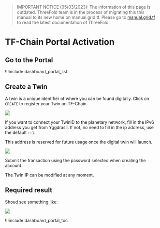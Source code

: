 > IMPORTANT NOTICE (05/03/2023): 
The information of this page is outdated. ThreeFold team is in the process of migrating this this manual to its new home on manual.grid.tf. Please go to [manual.grid.tf](https://manual.grid.tf/) to read the latest documentation of ThreeFold.

# TF-Chain Portal Activation

## Go to the Portal

!!!include:dashboard_portal_list

## Create a Twin

A twin is a unique identifier of where you can be found digitally. Click on `CREATE` to register your Twin on TF-Chain.

![ ](../img/dashboard_portal_create_twin.png ':size=600')

If you want to connect your TwinID to the planetary network, fill in the IPv6 address you get from Yggdrasil.
If not, no need to fill in the ip address, use the default ```::1```.

This address is reserved for future usage once the digital twin will launch.

![ ](../img/dashboard_portal_fill_ipv6.png ':size=400')

Submit the transaction using the password selected when creating the account.

The Twin IP can be modified at any moment.

## Required result

Shoud see something like:

![ ](img/dashboard_portal_twin_created.png ':size=600')

!!!include:dashboard_portal_toc
